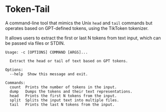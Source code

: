 # Token-Tail

A command-line tool that mimics the Unix `head` and `tail` commands but operates based on GPT-defined tokens, using the TikToken tokenizer.

It allows users to extract the first or last N tokens from text input, which can be passed via files or STDIN.

```
Usage: -c [OPTIONS] COMMAND [ARGS]...

  Extract the head or tail of text based on GPT tokens.

Options:
  --help  Show this message and exit.

Commands:
  count  Prints the number of tokens in the input.
  dump   Dumps the tokens and their text representations.
  head   Prints the first N tokens from the input.
  split  Splits the input text into multiple files.
  tail   Prints the last N tokens from the input.
```